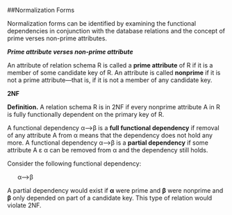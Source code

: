 ##Normalization Forms  
  
Normalization forms can be identified by examining the functional dependencies in conjunction with the database relations and the concept of prime verses non-prime attributes.   
   
__*Prime attribute verses non-prime attribute*__  

An attribute of relation schema R is called a __prime attribute__ of R if it is a member of some candidate key of R. An attribute 
is called __nonprime__ if it is not a prime attribute—that is, if it is not a member of any candidate key.  
  
__2NF__  
  
__Definition.__ A relation schema R is in 2NF if every nonprime attribute A in R is fully functionally dependent on the primary key of R. 

A functional dependency &alpha;-->&beta; is a __full functional dependency__ if removal of any attribute A from &alpha; means that the dependency does not hold any more. A functional dependency &alpha;-->&beta; is a __partial dependency__ if some attribute A ε &alpha; can be removed from &alpha; and the dependency still holds.  
  
Consider the following functional dependency:  
  
&nbsp;&nbsp;&nbsp;&nbsp;&nbsp;&nbsp;&alpha;-->&beta;  
  
A partial dependency would exist if __&alpha;__ were prime and __&beta;__ were nonprime and __&beta;__ only depended on part of a candidate key. This type of relation would violate 2NF.  
  

